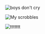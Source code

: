 ![boys don't cry](https://github.com/user-attachments/assets/3762cc94-de5a-4b6c-9842-6e018bee3e1b)

![My scrobbles](https://lastfm-recently-played.vercel.app/api?user=resfrios&width=1000&count=3&loved=true&loved_style=1&header_style=compact_stats_only&show_user=always&footer_style=wave&bg_color=000000)

![ttttttt](https://github.com/user-attachments/assets/f7eec050-4619-4d41-99fe-d8d4ec97ed40)

